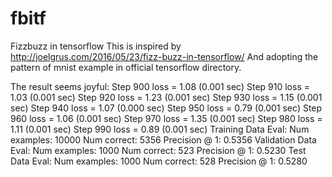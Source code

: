 # fbitf
Fizzbuzz in tensorflow
This is inspired by http://joelgrus.com/2016/05/23/fizz-buzz-in-tensorflow/
And adopting the pattern of mnist example in official tensorflow directory.

The result seems joyful:
Step 900 loss = 1.08 (0.001 sec)
Step 910 loss = 1.03 (0.001 sec)
Step 920 loss = 1.23 (0.001 sec)
Step 930 loss = 1.15 (0.001 sec)
Step 940 loss = 1.07 (0.000 sec)
Step 950 loss = 0.79 (0.001 sec)
Step 960 loss = 1.06 (0.001 sec)
Step 970 loss = 1.35 (0.001 sec)
Step 980 loss = 1.11 (0.001 sec)
Step 990 loss = 0.89 (0.001 sec)
Training Data Eval:
Num examples: 10000 Num correct: 5356 Precision @ 1: 0.5356
Validation Data Eval:
Num examples: 1000 Num correct: 523 Precision @ 1: 0.5230
Test Data Eval:
Num examples: 1000 Num correct: 528 Precision @ 1: 0.5280
